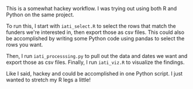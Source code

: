 This is a somewhat hackey workflow. I was trying out using both R and Python on the same project.

To run this, I start with `iati_select.R` to select the rows that match the funders we're interested in, then export those as csv files. This could also be accomplished by writing some Python code using pandas to select the rows you want.

Then, I run `iati_processsing.py` to pull out the data and dates we want and export those as csv files. Finally, I run `iati_viz.R` to visualize the findings.

Like I said, hackey and could be accomplished in one Python script. I just wanted to stretch my R legs a little!
